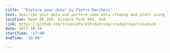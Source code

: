```yaml
---
title: '"Explore your data" by Pietro Marchesi'
text: Describe your data and perform some data cleanup and plots using Python 
location: Room B0.206, Science Park 904, UvA
link: https://github.com/ScienceParkStudyGroup/studyGroup/issues/6
date: 2017-10-24
startTime: '17:00'
endTime: '18:00'

---
```

